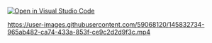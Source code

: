 [![Open in Visual Studio Code](https://classroom.github.com/assets/open-in-vscode-f059dc9a6f8d3a56e377f745f24479a46679e63a5d9fe6f495e02850cd0d8118.svg)](https://classroom.github.com/online_ide?assignment_repo_id=6542253&assignment_repo_type=AssignmentRepo)

https://user-images.githubusercontent.com/59068120/145832734-965ab482-ca74-433a-853f-ce9c2d2d9f3c.mp4




